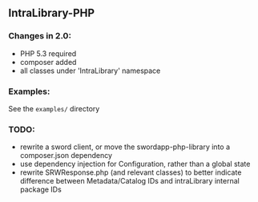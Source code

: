 ## IntraLibrary-PHP

### Changes in 2.0:

- PHP 5.3 required
- composer added
- all classes under 'IntraLibrary' namespace

### Examples:

See the `examples/` directory

### TODO:

- rewrite a sword client, or move the swordapp-php-library into a composer.json dependency
- use dependency injection for Configuration, rather than a global state
- rewrite SRWResponse.php (and relevant classes) to better indicate difference between Metadata/Catalog IDs and intraLibrary internal package IDs
